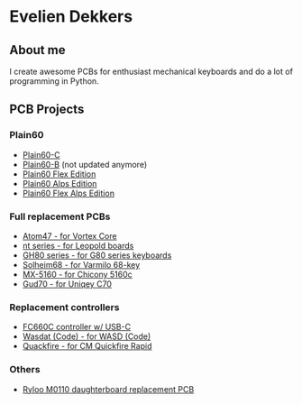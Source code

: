 # Evelien Dekkers

## About me
I create awesome PCBs for enthusiast mechanical keyboards and do a lot of programming in Python.

## PCB Projects

### Plain60
- [Plain60-C](https://github.com/evyd13/plain60-c)
- [Plain60-B](https://github.com/evyd13/plain60-b) (not updated anymore)
- [Plain60 Flex Edition](https://github.com/evyd13/plain60-flex-edition)
- [Plain60 Alps Edition](https://github.com/evyd13/plain60-alps-edition)
- [Plain60 Flex Alps Edition](https://github.com/evyd13/plain60-alps-flex-edition)

### Full replacement PCBs
- [Atom47 - for Vortex Core](https://github.com/evyd13/atom47)
- [nt series - for Leopold boards](https://github.com/evyd13/nt-series)
- [GH80 series - for G80 series keyboards](https://github.com/evyd13/gh80-series)
- [Solheim68 - for Varmilo 68-key](https://github.com/evyd13/solheim68)
- [MX-5160 - for Chicony 5160c](https://github.com/evyd13/mx-5160)
- [Gud70 - for Uniqey C70](https://github.com/evyd13/gud70-pcb)

### Replacement controllers
- [FC660C controller w/ USB-C](https://github.com/evyd13/fc660c-controller)
- [Wasdat (Code) - for WASD (Code)](https://github.com/evyd13/wasdat)
- [Quackfire - for CM Quickfire Rapid](https://github.com/evyd13/quackfire-controller)

### Others
- [Ryloo M0110 daughterboard replacement PCB](https://github.com/evyd13/ryloo-m0110-daughterboard)
